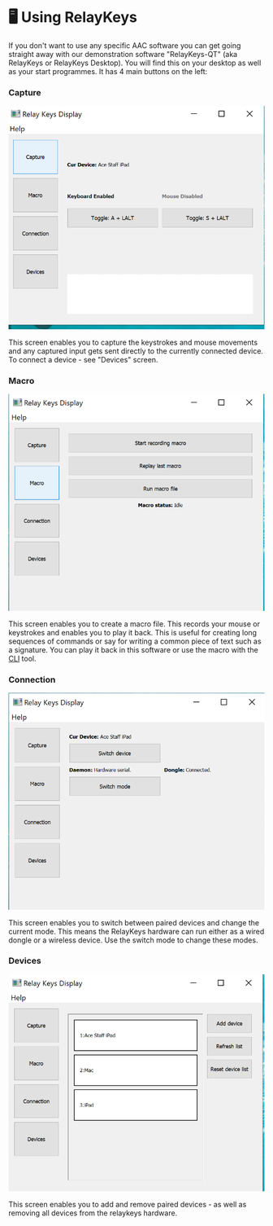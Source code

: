 # 🖥 Using RelayKeys

If you don't want to use any specific AAC software you can get going straight away with our demonstration software "RelayKeys-QT" (aka RelayKeys or RelayKeys Desktop). You will find this on your desktop as well as your start programmes. It has 4 main buttons on the left:

### Capture

![](<../.gitbook/assets/Screenshot 2022-07-26 at 20.07.33.png>)

This screen enables you to capture the keystrokes and mouse movements and any captured input gets sent directly to the currently connected device. To connect a device - see "Devices" screen.

### Macro

![](<../.gitbook/assets/Screenshot 2022-07-26 at 20.08.09.png>)

This screen enables you to create a macro file. This records your mouse or keystrokes and enables you to play it back. This is useful for creating long sequences of commands or say for writing a common piece of text such as a signature. You can play it back in this software or use the macro with the [CLI](relaykeys-cli.md#command-f-file.txt-macro) tool.&#x20;

### Connection

![](<../.gitbook/assets/Screenshot 2022-07-26 at 20.08.16.png>)

This screen enables you to switch between paired devices and change the current mode. This means the RelayKeys hardware can run either as a wired dongle or a wireless device. Use the switch mode to change these modes.&#x20;

### Devices

![](<../.gitbook/assets/Screenshot 2022-07-26 at 20.08.26.png>)

This screen enables you to add and remove paired devices - as well as removing all devices from the relaykeys hardware. &#x20;
